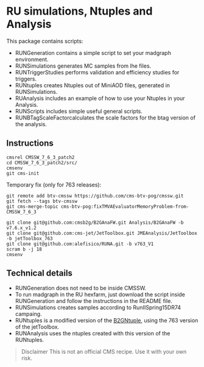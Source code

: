 # RU simulations, Ntuples and Analysis


This package contains scripts:

* RUNGeneration contains a simple script to set your madgraph environment. 
* RUNSimulations generates MC samples from lhe files.
* RUNTriggerStudies performs validation and efficiency studies for triggers.
* RUNtuples creates Ntuples out of MiniAOD files, generated in RUNSimulations.
* RUAnalysis includes an example of how to use your Ntuples in your Analysis.
* RUNScripts includes simple useful general scripts.
* RUNBTagScaleFactorcalculates the scale factors for the btag version of the analysis. 


## Instructions
```
cmsrel CMSSW_7_6_3_patch2
cd CMSSW_7_6_3_patch2/src/
cmsenv 
git cms-init
```
Temporary fix (only for 763 releases):
```
git remote add btv-cmssw https://github.com/cms-btv-pog/cmssw.git
git fetch --tags btv-cmssw
git cms-merge-topic cms-btv-pog:fixTMVAEvaluatorMemoryProblem-from-CMSSW_7_6_3 
```
```
git clone git@github.com:cmsb2g/B2GAnaFW.git Analysis/B2GAnaFW -b v7.6.x_v1.2
git clone git@github.com:cms-jet/JetToolbox.git JMEAnalysis/JetToolbox -b jetToolbox_763
git clone git@github.com:alefisico/RUNA.git -b v763_V1
scram b -j 18
cmsenv
```

## Technical details

* RUNGeneration does not need to be inside CMSSW.
* To run madgraph in the RU hexfarm, just download the script inside RUNGeneration and follow the instructions in the README file.
* RUNSimulations creates samples according to RunIISpring15DR74 campaing.
* RUNtuples is a modified version of the [B2GNtuple](https://github.com/cmsb2g/B2GAnaFW/tree/master), using the 763 version of the jetToolbox.
* RUNAnalysis uses the ntuples created with this version of the RUNtuples. 

> Disclaimer
> This is not an official CMS recipe. Use it with your own risk.
